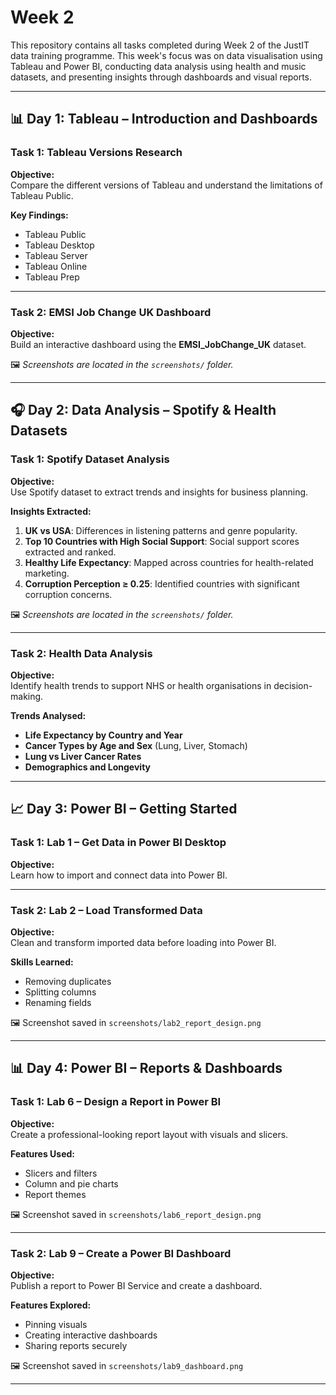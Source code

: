 # Week 2

This repository contains all tasks completed during Week 2 of the JustIT data training programme. This week's focus was on data visualisation using Tableau and Power BI, conducting data analysis using health and music datasets, and presenting insights through dashboards and visual reports.

---

## 📊 Day 1: Tableau – Introduction and Dashboards

### Task 1: Tableau Versions Research

**Objective:**  
Compare the different versions of Tableau and understand the limitations of Tableau Public.

**Key Findings:**
- Tableau Public
- Tableau Desktop
- Tableau Server
- Tableau Online
- Tableau Prep
---

### Task 2: EMSI Job Change UK Dashboard

**Objective:**  
Build an interactive dashboard using the **EMSI_JobChange_UK** dataset.

🖼️ *Screenshots are located in the `screenshots/` folder.*

---

## 🎧 Day 2: Data Analysis – Spotify & Health Datasets

### Task 1: Spotify Dataset Analysis

**Objective:**  
Use Spotify dataset to extract trends and insights for business planning.

**Insights Extracted:**
1. **UK vs USA**: Differences in listening patterns and genre popularity.
2. **Top 10 Countries with High Social Support**: Social support scores extracted and ranked.
3. **Healthy Life Expectancy**: Mapped across countries for health-related marketing.
4. **Corruption Perception ≥ 0.25**: Identified countries with significant corruption concerns.


🖼️ *Screenshots are located in the `screenshots/` folder.*

---

### Task 2: Health Data Analysis

**Objective:**  
Identify health trends to support NHS or health organisations in decision-making.

**Trends Analysed:**
- **Life Expectancy by Country and Year**
- **Cancer Types by Age and Sex** (Lung, Liver, Stomach)
- **Lung vs Liver Cancer Rates**
- **Demographics and Longevity**

---

## 📈 Day 3: Power BI – Getting Started

### Task 1: Lab 1 – Get Data in Power BI Desktop

**Objective:**  
Learn how to import and connect data into Power BI.

---

### Task 2: Lab 2 – Load Transformed Data

**Objective:**  
Clean and transform imported data before loading into Power BI.

**Skills Learned:**
- Removing duplicates
- Splitting columns
- Renaming fields

🖼️ Screenshot saved in `screenshots/lab2_report_design.png`

---

## 📊 Day 4: Power BI – Reports & Dashboards

### Task 1: Lab 6 – Design a Report in Power BI

**Objective:**  
Create a professional-looking report layout with visuals and slicers.

**Features Used:**
- Slicers and filters
- Column and pie charts
- Report themes

🖼️ Screenshot saved in `screenshots/lab6_report_design.png`

---

### Task 2: Lab 9 – Create a Power BI Dashboard

**Objective:**  
Publish a report to Power BI Service and create a dashboard.

**Features Explored:**
- Pinning visuals
- Creating interactive dashboards
- Sharing reports securely

🖼️ Screenshot saved in `screenshots/lab9_dashboard.png`

---

